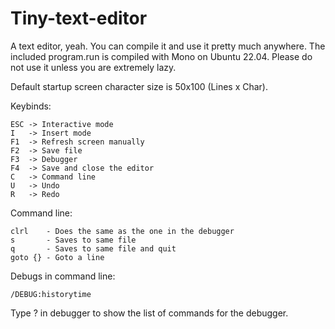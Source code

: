 # Tiny-text-editor

A text editor, yeah. You can compile it and use it pretty much anywhere. 
The included program.run is compiled with Mono on Ubuntu 22.04. Please do not use it unless you are extremely lazy.

Default startup screen character size is 50x100 (Lines x Char).

Keybinds:

    ESC -> Interactive mode
    I   -> Insert mode
    F1  -> Refresh screen manually
    F2  -> Save file
    F3  -> Debugger
    F4  -> Save and close the editor
    C   -> Command line
    U   -> Undo
    R   -> Redo

Command line:

    clrl    - Does the same as the one in the debugger
    s       - Saves to same file
    q       - Saves to same file and quit
    goto {} - Goto a line

Debugs in command line:

    /DEBUG:historytime
  
Type ? in debugger to show the list of commands for the debugger.
